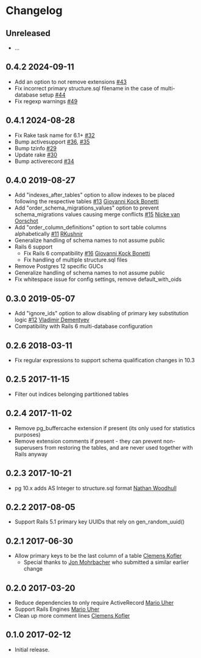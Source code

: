 # Changelog

## Unreleased

* ...

## 0.4.2    2024-09-11

* Add an option to not remove extensions [#43](https://github.com/lfittl/activerecord-clean-db-structure/pull/43)
* Fix incorrect primary structure.sql filename in the case of multi-database setup [#44](https://github.com/lfittl/activerecord-clean-db-structure/pull/44)
* Fix regexp warnings [#49](https://github.com/lfittl/activerecord-clean-db-structure/pull/49)

## 0.4.1    2024-08-28

* Fix Rake task name for 6.1+ [#32](https://github.com/lfittl/activerecord-clean-db-structure/pull/32)
* Bump activesupport [#36](https://github.com/lfittl/activerecord-clean-db-structure/pull/36), [#35](https://github.com/lfittl/activerecord-clean-db-structure/pull/35)
* Bump tzinfo [#29](https://github.com/lfittl/activerecord-clean-db-structure/pull/29)
* Update rake [#30](https://github.com/lfittl/activerecord-clean-db-structure/pull/30)
* Bump activerecord [#34](https://github.com/lfittl/activerecord-clean-db-structure/pull/34)

## 0.4.0    2019-08-27

* Add "indexes_after_tables" option to allow indexes to be placed following the respective tables [#13](https://github.com/lfittl/activerecord-clean-db-structure/pull/13) [Giovanni Kock Bonetti](https://github.com/giovannibonetti)
* Add "order_schema_migrations_values" option to prevent schema_migrations values causing merge conflicts [#15](https://github.com/lfittl/activerecord-clean-db-structure/pull/15) [Nicke van Oorschot](https://github.com/nvanoorschot)
* Add "order_column_definitions" option to sort table columns alphabetically [#11](https://github.com/lfittl/activerecord-clean-db-structure/pull/11) [RKushnir](https://github.com/RKushnir)
* Generalize handling of schema names to not assume public
* Rails 6 support
  * Fix Rails 6 compatibility [#16](https://github.com/lfittl/activerecord-clean-db-structure/pull/16) [Giovanni Kock Bonetti](https://github.com/giovannibonetti)
  * Fix handling of multiple structure.sql files
* Remove Postgres 12 specific GUCs
* Generalize handling of schema names to not assume public
* Fix whitespace issue for config settings, remove default_with_oids


## 0.3.0    2019-05-07

* Add "ignore_ids" option to allow disabling of primary key substitution logic [#12](https://github.com/lfittl/activerecord-clean-db-structure/pull/12) [Vladimir Dementyev](https://github.com/palkan)
* Compatibility with Rails 6 multi-database configuration


## 0.2.6    2018-03-11

* Fix regular expressions to support schema qualification changes in 10.3


## 0.2.5    2017-11-15

* Filter out indices belonging partitioned tables


## 0.2.4    2017-11-02

* Remove pg_buffercache extension if present (its only used for statistics purposes)
* Remove extension comments if present - they can prevent non-superusers from
  restoring the tables, and are never used together with Rails anyway


## 0.2.3    2017-10-21

* pg 10.x adds AS Integer to structure.sql format [Nathan Woodhull](https://github.com/woodhull)


## 0.2.2    2017-08-05

* Support Rails 5.1 primary key UUIDs that rely on gen_random_uuid()


## 0.2.1    2017-06-30

* Allow primary keys to be the last column of a table [Clemens Kofler](https://github.com/clemens)
  - Special thanks to [Jon Mohrbacher](https://github.com/johnnymo87) who submitted a similar earlier change


## 0.2.0    2017-03-20

* Reduce dependencies to only require ActiveRecord [Mario Uher](https://github.com/ream88)
* Support Rails Engines [Mario Uher](https://github.com/ream88)
* Clean up more comment lines [Clemens Kofler](https://github.com/clemens)


## 0.1.0    2017-02-12

* Initial release.
